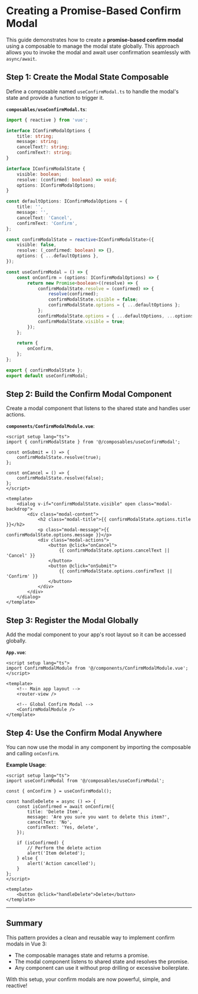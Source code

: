 # Creating a Promise-Based Confirm Modal

This guide demonstrates how to create a **promise-based confirm modal** using a composable to manage the modal state globally. This approach allows you to invoke the modal and await user confirmation seamlessly with `async/await`.

## Step 1: Create the Modal State Composable

Define a composable named `useConfirmModal.ts` to handle the modal's state and provide a function to trigger it.

**`composables/useConfirmModal.ts`**:
```ts
import { reactive } from 'vue';

interface IConfirmModalOptions {
    title: string;
    message: string;
    cancelText?: string;
    confirmText?: string;
}

interface IConfirmModalState {
    visible: boolean;
    resolve: (confirmed: boolean) => void;
    options: IConfirmModalOptions;
}

const defaultOptions: IConfirmModalOptions = {
    title: '',
    message: '',
    cancelText: 'Cancel',
    confirmText: 'Confirm',
};

const confirmModalState = reactive<IConfirmModalState>({
    visible: false,
    resolve: (_confirmed: boolean) => {},
    options: { ...defaultOptions },
});

const useConfirmModal = () => {
    const onConfirm = (options: IConfirmModalOptions) => {
        return new Promise<boolean>((resolve) => {
            confirmModalState.resolve = (confirmed) => {
                resolve(confirmed);
                confirmModalState.visible = false;
                confirmModalState.options = { ...defaultOptions };
            };
            confirmModalState.options = { ...defaultOptions, ...options };
            confirmModalState.visible = true;
        });
    };

    return {
        onConfirm,
    };
};

export { confirmModalState };
export default useConfirmModal;
```

## Step 2: Build the Confirm Modal Component

Create a modal component that listens to the shared state and handles user actions.

**`components/ConfirmModalModule.vue`**:
```vue
<script setup lang="ts">
import { confirmModalState } from '@/composables/useConfirmModal';

const onSubmit = () => {
    confirmModalState.resolve(true);
};

const onCancel = () => {
    confirmModalState.resolve(false);
};
</script>

<template>
    <dialog v-if="confirmModalState.visible" open class="modal-backdrop">
        <div class="modal-content">
            <h2 class="modal-title">{{ confirmModalState.options.title }}</h2>
            <p class="modal-message">{{ confirmModalState.options.message }}</p>
            <div class="modal-actions">
                <button @click="onCancel">
                    {{ confirmModalState.options.cancelText || 'Cancel' }}
                </button>
                <button @click="onSubmit">
                    {{ confirmModalState.options.confirmText || 'Confirm' }}
                </button>
            </div>
        </div>
    </dialog>
</template>
```

## Step 3: Register the Modal Globally

Add the modal component to your app's root layout so it can be accessed globally.

**`App.vue`**:
```vue
<script setup lang="ts">
import ConfirmModalModule from '@/components/ConfirmModalModule.vue';
</script>

<template>
    <!-- Main app layout -->
    <router-view />

    <!-- Global Confirm Modal -->
    <ConfirmModalModule />
</template>
```

## Step 4: Use the Confirm Modal Anywhere

You can now use the modal in any component by importing the composable and calling `onConfirm`.

**Example Usage**:
```vue
<script setup lang="ts">
import useConfirmModal from '@/composables/useConfirmModal';

const { onConfirm } = useConfirmModal();

const handleDelete = async () => {
    const isConfirmed = await onConfirm({
        title: 'Delete Item',
        message: 'Are you sure you want to delete this item?',
        cancelText: 'No',
        confirmText: 'Yes, delete',
    });

    if (isConfirmed) {
        // Perform the delete action
        alert('Item deleted');
    } else {
        alert('Action cancelled');
    }
};
</script>

<template>
    <button @click="handleDelete">Delete</button>
</template>
```

---

## Summary

This pattern provides a clean and reusable way to implement confirm modals in Vue 3:

- The composable manages state and returns a promise.
- The modal component listens to shared state and resolves the promise.
- Any component can use it without prop drilling or excessive boilerplate.

With this setup, your confirm modals are now powerful, simple, and reactive!